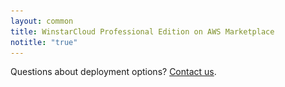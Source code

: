 ```yaml
---
layout: common
title: WinstarCloud Professional Edition on AWS Marketplace
notitle: "true"
---
```


<div id="background">
    <div class="main1"></div><div class="small1"></div><div class="small2"></div><div class="small3"></div><div class="small4"></div>
</div>

<section id="install-pe">
    <div id="mlb2-11010244" style="display: none;" class="deploy-form deploy-cloud ml-subscribe-form ml-subscribe-form-11010244">
        <form id="contact-form" class="contact-form" action="https://app.mailerlite.com/webforms/submit/x1e5q3" data-id="1174474" data-code="x1e5q3" method="POST" target="_blank">
            <fieldset>
                <div class="form-title center">
                    <h1>Deploy WinstarCloud PE Maker</h1>
                </div>
                <div class="cloud-provider">
                    <div class="logo-container partner">
                        <img src="/images/pe/aws_logo.svg" alt="aws logo">
                    </div>
                    <div class="cloud-provider-desc">
                        <p>Deploy using AWS marketplace. With up to 10 devices, this pricing model is ideal for makers that are getting started with WinstarCloud PE.</p>
                        <p>
                            <span class="cloud-price-aws">$0.014/hr or $100/year (18% savings)</span>
                            <span class="cloud-price-aws-desc"> for software + AWS usage fees</span>
                            <br>
                            (<span class="cloud-price-onwards">$10/month</span>
                            <span class="cloud-price-onwards-desc"> calculated based on ~720 usage hours</span>)
                        </p>
                    </div>
                </div>
                <p>Please fill this form to get deployment instructions.</p>
                <div class="form-section">
                    <div class="form-element first half ml-field-first_name ml-validate-required">
                        <label for="fields[first_name]">
                            <input type="text" name="fields[first_name]" class="form-control" value="" spellcheck="false" autocapitalize="off" autocorrect="off">
                            <p>First name*</p>
                        </label>
                    </div>
                    <div class="form-element half ml-field-last_name ml-validate-required">
                        <label for="fields[last_name]">
                            <input type="text" name="fields[last_name]" class="form-control" value="" spellcheck="false" autocapitalize="off" autocorrect="off">
                            <p>Last name*</p>
                        </label>
                    </div>
                    <div class="form-element first half ml-field-email ml-validate-required ml-validate-email">
                        <label for="fields[email]">
                            <input type="email" name="fields[email]" class="form-control" value="" autocomplete="email" x-autocompletetype="email" spellcheck="false" autocapitalize="off" autocorrect="off">
                            <p>Email Address*</p>
                        </label>
                    </div>
                    <div class="form-element half ml-field-company ml-validate-required">
                        <label for="fields[company]">
                            <input type="text" name="fields[company]" class="form-control" value="" spellcheck="false" autocapitalize="off" autocorrect="off">
                            <p>Company*</p>
                        </label>
                    </div>
                    <div class="form-element first half ml-field-phone">
                        <label for="fields[phone]">
                            <input type="text" name="fields[phone]" class="form-control" value="" spellcheck="false" autocapitalize="off" autocorrect="off">
                            <p>Phone Number</p>
                        </label>
                    </div>
                </div>
                <input type="hidden" name="ml-submit" value="1" />
                <button class="button" type="submit" class="primary">
                    Submit
                </button>
                <button disabled="disabled" style="display: none;" type="button" class="loading">
                    <img src="https://static.mailerlite.com/images/rolling@2x.gif" width="20" height="20" style="width: 20px; height: 20px;" alt="rolling">
                </button>
            </fieldset>
        </form>
    </div>
    <div id="mlb2-11010932" style="display: none;" class="deploy-form deploy-cloud ml-subscribe-form ml-subscribe-form-11010932">
        <form id="contact-form" class="contact-form" action="https://app.mailerlite.com/webforms/submit/c1a6q7" data-id="1174562" data-code="c1a6q7" method="POST" target="_blank">
            <fieldset>
                <div class="form-title center">
                    <h1>Deploy WinstarCloud PE Prototype</h1>
                </div>
                <div class="cloud-provider">
                    <div class="logo-container partner">
                        <img src="/images/pe/aws_logo.svg" alt="aws logo">
                    </div>
                    <div class="cloud-provider-desc">
                        <p>Deploy using AWS marketplace. With up to 100 devices and white-labeling feature enabled, this pricing model is ideal for PoCs and to be used as an ultimate selling tool for your solution.</p>
                        <p>
                            <span class="cloud-price-aws">$0.138/hr or $1000/year (17% savings)</span>
                            <span class="cloud-price-aws-desc"> for software + AWS usage fees</span>
                            <br>
                            (<span class="cloud-price-onwards">$99/month</span>
                            <span class="cloud-price-onwards-desc"> calculated based on ~720 usage hours</span>)
                        </p>
                    </div>
                </div>
                <p>Please fill this form to get deployment instructions.</p>
                <div class="form-section">
                    <div class="form-element first half ml-field-first_name ml-validate-required">
                        <label for="fields[first_name]">
                            <input type="text" name="fields[first_name]" class="form-control" value="" spellcheck="false" autocapitalize="off" autocorrect="off">
                            <p>First name*</p>
                        </label>
                    </div>
                    <div class="form-element half ml-field-last_name ml-validate-required">
                        <label for="fields[last_name]">
                            <input type="text" name="fields[last_name]" class="form-control" value="" spellcheck="false" autocapitalize="off" autocorrect="off">
                            <p>Last name*</p>
                        </label>
                    </div>
                    <div class="form-element first half ml-field-email ml-validate-required ml-validate-email">
                        <label for="fields[email]">
                            <input type="email" name="fields[email]" class="form-control" value="" autocomplete="email" x-autocompletetype="email" spellcheck="false" autocapitalize="off" autocorrect="off">
                            <p>Email Address*</p>
                        </label>
                    </div>
                    <div class="form-element half ml-field-company ml-validate-required">
                        <label for="fields[company]">
                            <input type="text" name="fields[company]" class="form-control" value="" spellcheck="false" autocapitalize="off" autocorrect="off">
                            <p>Company*</p>
                        </label>
                    </div>
                    <div class="form-element first half ml-field-phone">
                        <label for="fields[phone]">
                            <input type="text" name="fields[phone]" class="form-control" value="" spellcheck="false" autocapitalize="off" autocorrect="off">
                            <p>Phone Number</p>
                        </label>
                    </div>
                </div>
                <input type="hidden" name="ml-submit" value="1" />
                <button class="button" type="submit" class="primary">
                    Submit
                </button>
                <button disabled="disabled" style="display: none;" type="button" class="loading">
                    <img src="https://static.mailerlite.com/images/rolling@2x.gif" width="20" height="20" style="width: 20px; height: 20px;" alt="rolling">
                </button>
            </fieldset>
        </form>
    </div>
    <div id="mlb2-11010992" style="display: none;" class="deploy-form deploy-cloud ml-subscribe-form ml-subscribe-form-11010992">
        <form id="contact-form" class="contact-form" action="https://app.mailerlite.com/webforms/submit/f6r0q1" data-id="1174572" data-code="f6r0q1" method="POST" target="_blank">
            <fieldset>
                <div class="form-title center">
                    <h1>Deploy WinstarCloud PE Startup</h1>
                </div>
                <div class="cloud-provider">
                    <div class="logo-container partner">
                        <img src="/images/pe/aws_logo.svg" alt="aws logo">
                    </div>
                    <div class="cloud-provider-desc">
                        <p>Deploy using AWS marketplace. With up to 500 devices and white-labeling feature enabled, this pricing model is ideal for startups and field trials.</p>
                        <p>
                            <span class="cloud-price-aws">$0.277/hr or $2000/year (18% savings)</span>
                            <span class="cloud-price-aws-desc"> for software + AWS usage fees</span>
                            <br>
                            (<span class="cloud-price-onwards">$199/month</span>
                            <span class="cloud-price-onwards-desc"> calculated based on ~720 usage hours</span>)
                        </p>
                    </div>
                </div>
                <p>Please fill this form to get deployment instructions.</p>
                <div class="form-section">
                    <div class="form-element first half ml-field-first_name ml-validate-required">
                        <label for="fields[first_name]">
                            <input type="text" name="fields[first_name]" class="form-control" value="" spellcheck="false" autocapitalize="off" autocorrect="off">
                            <p>First name*</p>
                        </label>
                    </div>
                    <div class="form-element half ml-field-last_name ml-validate-required">
                        <label for="fields[last_name]">
                            <input type="text" name="fields[last_name]" class="form-control" value="" spellcheck="false" autocapitalize="off" autocorrect="off">
                            <p>Last name*</p>
                        </label>
                    </div>
                    <div class="form-element first half ml-field-email ml-validate-required ml-validate-email">
                        <label for="fields[email]">
                            <input type="email" name="fields[email]" class="form-control" value="" autocomplete="email" x-autocompletetype="email" spellcheck="false" autocapitalize="off" autocorrect="off">
                            <p>Email Address*</p>
                        </label>
                    </div>
                    <div class="form-element half ml-field-company ml-validate-required">
                        <label for="fields[company]">
                            <input type="text" name="fields[company]" class="form-control" value="" spellcheck="false" autocapitalize="off" autocorrect="off">
                            <p>Company*</p>
                        </label>
                    </div>
                    <div class="form-element first half ml-field-phone">
                        <label for="fields[phone]">
                            <input type="text" name="fields[phone]" class="form-control" value="" spellcheck="false" autocapitalize="off" autocorrect="off">
                            <p>Phone Number</p>
                        </label>
                    </div>
                </div>
                <input type="hidden" name="ml-submit" value="1" />
                <button class="button" type="submit" class="primary">
                    Submit
                </button>
                <button disabled="disabled" style="display: none;" type="button" class="loading">
                    <img src="https://static.mailerlite.com/images/rolling@2x.gif" width="20" height="20" style="width: 20px; height: 20px;" alt="rolling">
                </button>
            </fieldset>
        </form>
    </div>
    <div id="mlb2-11011018" style="display: none;" class="deploy-form deploy-cloud ml-subscribe-form ml-subscribe-form-11011018">
        <form id="contact-form" class="contact-form" action="https://app.mailerlite.com/webforms/submit/w2i0j2" data-id="1174576" data-code="w2i0j2" method="POST" target="_blank">
            <fieldset>
                <div class="form-title center">
                    <h1>Deploy WinstarCloud PE Business</h1>
                </div>
                <div class="cloud-provider">
                    <div class="logo-container partner">
                        <img src="/images/pe/aws_logo.svg" alt="aws logo">
                    </div>
                    <div class="cloud-provider-desc">
                        <p>Deploy using AWS marketplace. With up to 1000 devices and white-labeling feature enabled, this pricing model is ideal for small businesses and solutions.</p>
                        <p>
                            <span class="cloud-price-aws">$0.416/hr or $3000/year (18% savings)</span>
                            <span class="cloud-price-aws-desc"> for software + AWS usage fees</span>
                            <br>
                            (<span class="cloud-price-onwards">$299/month</span>
                            <span class="cloud-price-onwards-desc"> calculated based on ~720 usage hours</span>)
                        </p>
                    </div>
                </div>
                <p>Please fill this form to get deployment instructions.</p>
                <div class="form-section">
                    <div class="form-element first half ml-field-first_name ml-validate-required">
                        <label for="fields[first_name]">
                            <input type="text" name="fields[first_name]" class="form-control" value="" spellcheck="false" autocapitalize="off" autocorrect="off">
                            <p>First name*</p>
                        </label>
                    </div>
                    <div class="form-element half ml-field-last_name ml-validate-required">
                        <label for="fields[last_name]">
                            <input type="text" name="fields[last_name]" class="form-control" value="" spellcheck="false" autocapitalize="off" autocorrect="off">
                            <p>Last name*</p>
                        </label>
                    </div>
                    <div class="form-element first half ml-field-email ml-validate-required ml-validate-email">
                        <label for="fields[email]">
                            <input type="email" name="fields[email]" class="form-control" value="" autocomplete="email" x-autocompletetype="email" spellcheck="false" autocapitalize="off" autocorrect="off">
                            <p>Email Address*</p>
                        </label>
                    </div>
                    <div class="form-element half ml-field-company ml-validate-required">
                        <label for="fields[company]">
                            <input type="text" name="fields[company]" class="form-control" value="" spellcheck="false" autocapitalize="off" autocorrect="off">
                            <p>Company*</p>
                        </label>
                    </div>
                    <div class="form-element first half ml-field-phone">
                        <label for="fields[phone]">
                            <input type="text" name="fields[phone]" class="form-control" value="" spellcheck="false" autocapitalize="off" autocorrect="off">
                            <p>Phone Number</p>
                        </label>
                    </div>
                </div>
                <input type="hidden" name="ml-submit" value="1" />
                <button class="button" type="submit" class="primary">
                    Submit
                </button>
                <button disabled="disabled" style="display: none;" type="button" class="loading">
                    <img src="https://static.mailerlite.com/images/rolling@2x.gif" width="20" height="20" style="width: 20px; height: 20px;" alt="rolling">
                </button>
            </fieldset>
        </form>
    </div>
    <div id="mlb2-11011052" style="display: none;" class="deploy-form deploy-cloud ml-subscribe-form ml-subscribe-form-11011052">
        <form id="contact-form" class="contact-form" action="https://app.mailerlite.com/webforms/submit/m8r8r9" data-id="1174606" data-code="m8r8r9" method="POST" target="_blank">
            <fieldset>
                <div class="form-title center">
                    <h1>Deploy WinstarCloud PE Enterprise</h1>
                </div>
                <div class="cloud-provider">
                    <div class="logo-container partner">
                        <img src="/images/pe/aws_logo.svg" alt="aws logo">
                    </div>
                    <div class="cloud-provider-desc">
                        <p>Deploy using AWS marketplace. This pricing model is ideal for businesses with large number of devices. No limits per device, message, data points or commands triggered.</p>
                        <p>
                            <span class="cloud-price-aws">$0.694/hr or $5000/year (18% savings)</span>
                            <span class="cloud-price-aws-desc"> for software + AWS usage fees</span>
                            <br>
                            (<span class="cloud-price-onwards">$500/month</span>
                            <span class="cloud-price-onwards-desc"> calculated based on ~720 usage hours</span>)
                        </p>
                    </div>
                </div>
                <p>Please fill this form to get deployment instructions.</p>
                <div class="form-section">
                    <div class="form-element first half ml-field-first_name ml-validate-required">
                        <label for="fields[first_name]">
                            <input type="text" name="fields[first_name]" class="form-control" value="" spellcheck="false" autocapitalize="off" autocorrect="off">
                            <p>First name*</p>
                        </label>
                    </div>
                    <div class="form-element half ml-field-last_name ml-validate-required">
                        <label for="fields[last_name]">
                            <input type="text" name="fields[last_name]" class="form-control" value="" spellcheck="false" autocapitalize="off" autocorrect="off">
                            <p>Last name*</p>
                        </label>
                    </div>
                    <div class="form-element first half ml-field-email ml-validate-required ml-validate-email">
                        <label for="fields[email]">
                            <input type="email" name="fields[email]" class="form-control" value="" autocomplete="email" x-autocompletetype="email" spellcheck="false" autocapitalize="off" autocorrect="off">
                            <p>Email Address*</p>
                        </label>
                    </div>
                    <div class="form-element half ml-field-company ml-validate-required">
                        <label for="fields[company]">
                            <input type="text" name="fields[company]" class="form-control" value="" spellcheck="false" autocapitalize="off" autocorrect="off">
                            <p>Company*</p>
                        </label>
                    </div>
                    <div class="form-element first half ml-field-phone">
                        <label for="fields[phone]">
                            <input type="text" name="fields[phone]" class="form-control" value="" spellcheck="false" autocapitalize="off" autocorrect="off">
                            <p>Phone Number</p>
                        </label>
                    </div>
                </div>
                <input type="hidden" name="ml-submit" value="1" />
                <button class="button" type="submit" class="primary">
                    Submit
                </button>
                <button disabled="disabled" style="display: none;" type="button" class="loading">
                    <img src="https://static.mailerlite.com/images/rolling@2x.gif" width="20" height="20" style="width: 20px; height: 20px;" alt="rolling">
                </button>
            </fieldset>
        </form>
    </div>
    <p class="questions">Questions about deployment options? <a href="/docs/contact-us/" target="_blank">Contact us</a>.</p>
</section>

<script src="https://static.mailerlite.com/js/w/webforms.min.js?v3772b61f1ec61c541c401d4eadfdd02f"></script>
<script>

    var instanceType = "maker";

    var instanceTypeForms = {
        "maker": "#mlb2-11010244",
        "prototype": "#mlb2-11010932",
        "startup": "#mlb2-11010992",
        "business": "#mlb2-11011018",
        "enterprise": "#mlb2-11011052"
    };

    function ml_webform_success_11010244() {
        var $ = ml_jQuery || jQuery;
        $(location).attr('href', '/products/winstarcloud-pe/install-thanks/?instance='+instanceType);
    };

    function ml_webform_success_11010932() {
        var $ = ml_jQuery || jQuery;
        $(location).attr('href', '/products/winstarcloud-pe/install-thanks/?instance='+instanceType);
    };

    function ml_webform_success_11010992() {
        var $ = ml_jQuery || jQuery;
        $(location).attr('href', '/products/winstarcloud-pe/install-thanks/?instance='+instanceType);
    };

    function ml_webform_success_11011018() {
        var $ = ml_jQuery || jQuery;
        $(location).attr('href', '/products/winstarcloud-pe/install-thanks/?instance='+instanceType);
    };

    function ml_webform_success_11011052() {
        var $ = ml_jQuery || jQuery;
        $(location).attr('href', '/products/winstarcloud-pe/install-thanks/?instance='+instanceType);
    };

    jqueryDefer(
        function () {
            $( document ).ready(function() {

                 $('.subscribe-form .form-section .form-group input').addClass("input--empty");
                 $('.subscribe-form .form-section .form-group input').on('input', function() {
                      if( !$(this).val() ) {
                         $(this).addClass("input--empty");
                      } else {
                         $(this).removeClass("input--empty");
                      }
                 });
                 $.urlParam = function (name) {
                    var results = new RegExp('[\?&]' + name + '=([^&#]*)').exec(window.location.href);
                    return results ? results[1] : null;
                 };
                 instanceType = $.urlParam('instance');
                 if (!instanceType) {
                    instanceType = "maker";
                 }

                 var formId = instanceTypeForms[instanceType];
                 if (formId) {
                    var instanceForm = $(formId);
                    instanceForm.css('display', '');
                 }
            });
        }
    );
</script>
